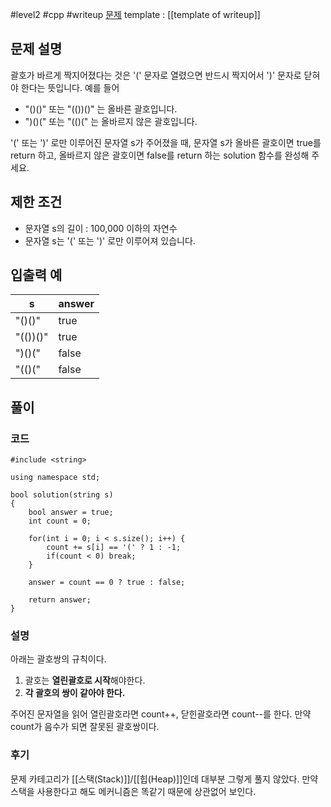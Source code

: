
#level2 #cpp #writeup 
[문제](https://school.programmers.co.kr/learn/courses/30/lessons/12909)
template : [[template of writeup]]

## 문제 설명

괄호가 바르게 짝지어졌다는 것은 '(' 문자로 열렸으면 반드시 짝지어서 ')' 문자로 닫혀야 한다는 뜻입니다. 예를 들어

- "()()" 또는 "(())()" 는 올바른 괄호입니다.
- ")()(" 또는 "(()(" 는 올바르지 않은 괄호입니다.

'(' 또는 ')' 로만 이루어진 문자열 s가 주어졌을 때, 문자열 s가 올바른 괄호이면 true를 return 하고, 올바르지 않은 괄호이면 false를 return 하는 solution 함수를 완성해 주세요.

## 제한 조건

- 문자열 s의 길이 : 100,000 이하의 자연수
- 문자열 s는 '(' 또는 ')' 로만 이루어져 있습니다.

## 입출력 예

| s        | answer |
| -------- | ------ |
| "()()"   | true   |
| "(())()" | true   |
| ")()("   | false  |
| "(()("   | false  |

## 풀이

### 코드

```
#include <string>

using namespace std;

bool solution(string s)
{
    bool answer = true;
    int count = 0;
    
    for(int i = 0; i < s.size(); i++) {
        count += s[i] == '(' ? 1 : -1;
        if(count < 0) break;
    }
    
    answer = count == 0 ? true : false;

    return answer;
}
```

### 설명

아래는 괄호쌍의 규칙이다.
1. 괄호는 **열린괄호로 시작**해야한다.
2. **각 괄호의 쌍이 같아야 한다.**

주어진 문자열을 읽어 열린괄호라면 count++, 닫힌괄호라면 count--를 한다. 만약 count가 음수가 되면 잘못된 괄호쌍이다.

### 후기

문제 카테고리가 [[스택(Stack)]]/[[힙(Heap)]]인데 대부분 그렇게 풀지 않았다.
만약 스택을 사용한다고 해도 메커니즘은 똑같기 때문에 상관없어 보인다.
